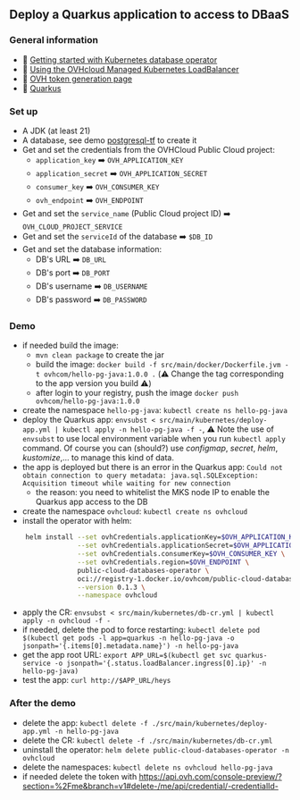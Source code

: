 ## Deploy a Quarkus application to access to DBaaS

### General information
 - 🔗 [Getting started with Kubernetes database operator](https://help.ovhcloud.com/csm/en-gb-public-cloud-databases-database-operator?id=kb_article_view&sysparm_article=KB0058469)
 - 🔗 [Using the OVHcloud Managed Kubernetes LoadBalancer](https://help.ovhcloud.com/csm/en-gb-public-cloud-kubernetes-using-lb?id=kb_article_view&sysparm_article=KB0050007)
 - 🔗 [OVH token generation page](https://www.ovh.com/auth/api/createToken?GET=/*&POST=/*&PUT=/*&DELETE=/*)
 - 🔗 [Quarkus](https://quarkus.io/)

### Set up
  - A JDK (at least 21)
  - A database, see demo [postgresql-tf](../postgresql-tf/) to create it
  - Get and set the credentials from the OVHCloud Public Cloud project:
    - `application_key` ➡️ `OVH_APPLICATION_KEY`
    - `application_secret` ➡️ `OVH_APPLICATION_SECRET`
    - `consumer_key` ➡️ `OVH_CONSUMER_KEY`
    - `ovh_endpoint` ➡️ `OVH_ENDPOINT`
  - Get and set the `service_name` (Public Cloud project ID) ➡️ `OVH_CLOUD_PROJECT_SERVICE`
  - Get and set the `serviceId` of the database ➡️ `$DB_ID`
  - Get and set the database information:
    - DB's URL ➡️ `DB_URL`
    - DB's port ➡️ `DB_PORT`
    - DB's username ➡️ `DB_USERNAME`
    - DB's password ➡️ `DB_PASSWORD`

### Demo
  - if needed build the image:
    - `mvn clean package` to create the jar
    - build the image: `docker build -f src/main/docker/Dockerfile.jvm -t ovhcom/hello-pg-java:1.0.0 .` (⚠️ Change the tag corresponding to the app version you build ⚠️)
    - after login to your registry, push the image `docker push ovhcom/hello-pg-java:1.0.0`
  - create the namespace `hello-pg-java`: `kubectl create ns hello-pg-java`
  - deploy the Quarkus app: `envsubst < src/main/kubernetes/deploy-app.yml | kubectl apply -n hello-pg-java -f -`, ⚠️ Note the use of `envsubst` to use local environment variable when you run `kubectl apply` command. Of course you can (should?) use _configmap_, _secret_, _helm_, _kustomize_,... to manage this kind of data.
  - the app is deployed but there is an error in the Quarkus app: `Could not obtain connection to query metadata: java.sql.SQLException: Acquisition timeout while waiting for new connection`
    - the reason: you need to whitelist the MKS node IP to enable the Quarkus app access to the DB
  - create the namespace `ovhcloud`: `kubectl create ns ovhcloud`
  - install the operator with helm: 
```bash
    helm install --set ovhCredentials.applicationKey=$OVH_APPLICATION_KEY \
                 --set ovhCredentials.applicationSecret=$OVH_APPLICATION_SECRET \
                 --set ovhCredentials.consumerKey=$OVH_CONSUMER_KEY \
                 --set ovhCredentials.region=$OVH_ENDPOINT \
                 public-cloud-databases-operator \
                 oci://registry-1.docker.io/ovhcom/public-cloud-databases-operator \
                 --version 0.1.3 \
                 --namespace ovhcloud
```
  - apply the CR: `envsubst < src/main/kubernetes/db-cr.yml | kubectl apply -n ovhcloud -f -`  
  - if needed, delete the pod to force restarting: `kubectl delete pod $(kubectl get pods -l app=quarkus -n hello-pg-java -o jsonpath='{.items[0].metadata.name}') -n hello-pg-java`
  - get the app root URL: `export APP_URL=$(kubectl get svc quarkus-service -o jsonpath='{.status.loadBalancer.ingress[0].ip}' -n hello-pg-java)`
  - test the app: `curl http://$APP_URL/heys`


### After the demo
  - delete the app: `kubectl delete -f ./src/main/kubernetes/deploy-app.yml -n hello-pg-java`
  - delete the CR: `kubectl delete -f ./src/main/kubernetes/db-cr.yml`
  - uninstall the operator: `helm delete public-cloud-databases-operator -n ovhcloud`
  - delete the namespaces: `kubectl delete ns ovhcloud hello-pg-java`
  - if needed delete the token with https://api.ovh.com/console-preview/?section=%2Fme&branch=v1#delete-/me/api/credential/-credentialId-
